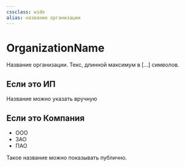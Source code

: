 ```yaml
---
cssclass: wide
alias: название организации
---
```

# OrganizationName

Название организации. Текс, длинной максимум в […] символов. 

## Если это ИП

Название можно указать вручную

## Если это Компания 

- ООО
- ЗАО
- ПАО

Такое название можно показывать публично. 